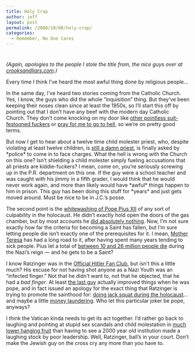 ```yaml
---
title: Holy Crap
author: jeff
layout: post
permalink: /2008/10/08/holy-crap/
categories:
  - Remember, No One Cares
---
```

# 

*(Again, apologies to the people I stole the title from, the nice guys over at [crooksandliars.com][1].)*

 [1]: http://www.crooksandliars.com/

Every time I think I’ve heard the most awful thing done by religious people…

In the same day, I’ve heard two stories coming from the Catholic Church. Yes, I know, the guys who did the whole “inquisition” thing. But they’ve been keeping their noses clean since at least the 1950s, so I’ll start this off by pointing out that I don’t have any beef with the modern day Catholic Church. They don’t come knocking on my door like [other pointless suit-festooned fuckers][2] or [pray for me to go to hell][3], so we’re on pretty good terms.

 [2]: http://www.bible.ca/jw.htm
 [3]: http://samuraimohel.wordpress.com/2008/03/26/messianic-jewish-hate-campaign-against-real-jews-in-full-swing/

But now I get to hear about a twelve time child molester priest, who, despite violating at least twelve children, is [still a damn priest][4], is finally asked by \*police\* to come in to face charges. What the hell is wrong with the Church on this one? Isn’t shielding a child molester simply fueling accusations that all priests are kiddie-fuckers? I mean, come on, you’re seriously screwing up in the P.R. department on this one. If the guy were a school teacher and was caught with his jimmy in a fifth grader, I would think that he would never work again, and more than likely would have \*awful\* things happen to him in prison. This guy has been doing this stuff for \*years\* and just gets moved around. Must be nice to be in J.C.’s posse.

 [4]: http://www.courant.com/news/local/statewire/hc-07070848.apds.m0962.bc-ct--prieoct07,0,4449400.story

The second point is the [whitewashing of Pope Pius XII][5] of any sort of culpability in the holocaust. He didn’t exactly hold open the doors of the gas chamber, but by most accounts he [did absolutely nothing][6]. Now, I’m not sure exactly how far the criteria for becoming a Saint has fallen, but I’m sure letting people die isn’t exactly one of the prerequisites for it. I mean, [Mother Teresa][7] has had a long road to it, after having spent many years tending to sick people. Pius let a total of [between 10 and 26 million people die][8] during the Nazi’s reign — and he gets to be a Saint?

 [5]: http://www.courant.com/news/nationworld/wire/sns-ap-eu-vatican-pius-xii,0,7223261.story
 [6]: http://www.jewishvirtuallibrary.org/jsource/anti-semitism/pius.html
 [7]: http://www.americancatholic.org/Features/teresa/Sainthood.asp
 [8]: http://www.u-s-history.com/pages/h1677.html

I know Ratzinger was in the [Official Hitler Fan Club][9], but isn’t this a little much? His excuse for not having shot anyone as a Nazi Youth was an “infected finger.” Not that he didn’t want to, not that he objected, that he had a *bad finger*. At least [the last guy][10] actually improved things when he was pope, and in fact issued an apology for the exact thing that Ratzinger is trying to promote the sainthood for: [doing jack squat during the holocaust][11]… and maybe a little [money laundering][12]. Who let this particular joker be pope, anyways?

 [9]: http://www.timesonline.co.uk/tol/news/world/article382076.ece
 [10]: http://en.wikipedia.org/wiki/Pope_John_Paul_II
 [11]: http://www.pbs.org/newshour/bb/religion/jan-june98/vatican_4-8.html
 [12]: http://www.fantompowa.net/Flame/the_vatican.htm

I think the Vatican kinda needs to get its act together. I’d rather go back to laughing and pointing at stupid sex scandals and child molestation in [much lower hanging fruit][13] than having to see a 2000 year old institution made a laughing stock by poor leadership. Well, Ratzinger, ball’s in your court. Don’t make the Jewish guy on the cross cry any more than you have to.

 [13]: http://www.watchtowerinformationservice.org/childabuse.htm